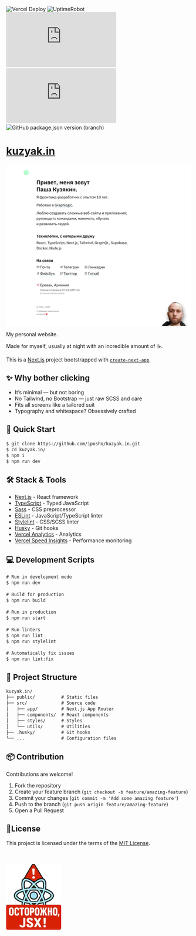 ![Vercel Deploy](https://therealsujitk-vercel-badge.vercel.app/?app=kuzyakin)
![UptimeRobot](https://img.shields.io/uptimerobot/ratio/7/m791492049-6dbfea544e7e89bf7b42eae3)
![GitHub code size in bytes](https://img.shields.io/github/languages/code-size/iposho/kuzyak.in)
![GitHub last commit (by committer)](https://img.shields.io/github/last-commit/iposho/kuzyak.in)
![GitHub package.json version (branch)](https://img.shields.io/github/package-json/v/iposho/kuzyak.in/main)


# <a href="https://kuzyak.in">kuzyak.in</a>

<a href="https://kuzyak.in"><img src="./preview.webp" alt="kuzyak.in preview" align="center"></a>

My personal website.

Made for myself, usually at night with an incredible amount of ☕.

This is a [Next.js](https://nextjs.org/) project bootstrapped with [`create-next-app`](https://github.com/vercel/next.js/tree/canary/packages/create-next-app).

## ✨ Why bother clicking

- It’s minimal — but not boring
- No Tailwind, no Bootstrap — just raw SCSS and care
- Fits all screens like a tailored suit
- Typography and whitespace? Obsessively crafted

## 🚀 Quick Start

```shell
$ git clone https://github.com/iposho/kuzyak.in.git
$ cd kuzyak.in/
$ npm i
$ npm run dev
```

## 🛠️ Stack & Tools

- [Next.js](https://nextjs.org/) - React framework
- [TypeScript](https://www.typescriptlang.org/) - Typed JavaScript
- [Sass](https://sass-lang.com/) - CSS preprocessor
- [ESLint](https://eslint.org/) - JavaScript/TypeScript linter
- [Stylelint](https://stylelint.io/) - CSS/SCSS linter
- [Husky](https://typicode.github.io/husky/) - Git hooks
- [Vercel Analytics](https://vercel.com/analytics) - Analytics
- [Vercel Speed Insights](https://vercel.com/speed-insights) - Performance monitoring

## 💻 Development Scripts

```shell
# Run in development mode
$ npm run dev

# Build for production
$ npm run build

# Run in production
$ npm run start

# Run linters
$ npm run lint
$ npm run stylelint

# Automatically fix issues
$ npm run lint:fix
```

## 📂 Project Structure

```
kuzyak.in/
├── public/          # Static files
├── src/             # Source code
│   ├── app/         # Next.js App Router
│   ├── components/  # React components
│   ├── styles/      # Styles
│   └── utils/       # Utilities
├── .husky/          # Git hooks
└── ...              # Configuration files
```

## 📦 Contribution
Contributions are welcome!

1. Fork the repository
2. Create your feature branch (`git checkout -b feature/amazing-feature`)
3. Commit your changes (`git commit -m 'Add some amazing feature'`)
4. Push to the branch (`git push origin feature/amazing-feature`)
5. Open a Pull Request

## 📝License

This project is licensed under the terms of the [MIT License](LICENSE).

<br/><br/>
<a href="https://web.archive.org/web/20010406054522/http://mir.glasnet.ru/~awicon/">
    <img src="public/images/jsx.webp" alt="temafree" width="150">
</a>
